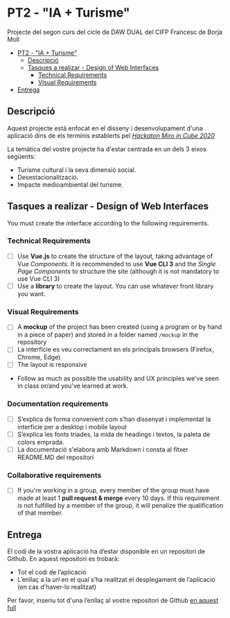 # PT2 - "IA + Turisme"

Projecte del segon curs del cicle de DAW DUAL del CIFP Francesc de Borja Moll

- [PT2 - "IA + Turisme"](#pt2---ia--turisme)
  * [Descripció](#descripcio)
  * [Tasques a realizar - Design of Web Interfaces](#tasques-a-realizar---design-of-web-interfaces)
    + [Technical Requirements](#technical-requirements)
    + [Visual Requirements](#visual-requirements)
- [Entrega](#entrega)

## Descripció

Aquest projecte està enfocat en el disseny i desenvolupament d'una aplicació dins de els terminis establerts pel [*Hackaton Miro in Cube 2020*](http://www.programmemiro.fr/miro-in-cube/es/)

La temàtica del vostre projecte ha d'estar centrada en un dels 3 eixos següents:

- Turisme cultural i la seva dimensió social.
- Desestacionalització.
- Impacte medioambiental del turisme.

## Tasques a realizar - Design of Web Interfaces

You must create the interface according to the following requirements.

### Technical Requirements

- [ ] Use **Vue.js** to create the structure of the layout, taking advantage of Vue _Components_. It is recommended to use **Vue CLI 3** and the _Single Page Components_ to structure the site (although it is not mandatory to use Vue CLI 3)
- [ ] Use a **library** to create the layout. You can use whatever front library you want.

### Visual Requirements

- [ ] A **mockup** of the project has been created (using a program or by hand in a piece of paper) and stored in a folder named `/mockup` in the repository
- [ ] La interfície es veu correctament en els principals browsers (Firefox, Chrome, Edge)
- [ ] The layout is responsive
* Follow as much as possible the usability and UX principles we've seen in class or/and you've learned at work.

### Documentation requirements

- [ ] S’explica de forma convenient com s’han dissenyat i implementat la interficie per a desktop i mobile layout
- [ ] S’explica les fonts triades, la mida de headings i textos, la paleta de colors emprada.
- [ ] La documentació s'elabora amb Markdown i consta al fitxer README.MD del repositori

### Collaborative requirements

- [ ] If you're working in a group, every member of the group must have made at least 1 **pull request & merge** every 10 days. If this requirement is not fulfilled by a member of the group, it will penalize the qualification of that member.  

## Entrega

El codi de la vostra aplicació ha d’estar disponible en un repositori de Github. En aquest repositori es trobarà:

* Tot el codi de l’aplicació
* L’enllaç a la *url* en el qual s’ha realitzat el desplegament de l’aplicació (en cas d'haver-lo realitzat)

Per favor, inseriu tot d'una l’enllaç al vostre repositori de Github [en aquest full](https://docs.google.com/spreadsheets/d/1FixUlq-GTvYyesiMveXqQXBJHB8PvEcZjMoXzAhiySw/edit#gid=0)

